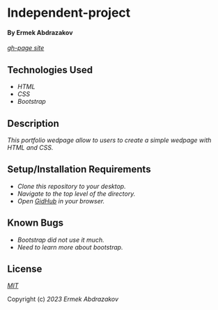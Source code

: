<h1>Independent-project</h1>

<h4>By Ermek Abdrazakov</h4>


_[gh-page site](https://eabdrazakov.github.io/Independent-project2/)_

## Technologies Used

* _HTML_
* _CSS_
* _Bootstrap_

## Description

_This portfolio wedpage allow to users to create a simple wedpage with HTML and CSS._

## Setup/Installation Requirements

* _Clone this repository to your desktop._
* _Navigate to the top level of the directory._
* _Open [GidHub](https://github.com/Eabdrazakov/Independent-project2) in your browser._

## Known Bugs

* _Bootstrap did not use it much._
* _Need to learn more about bootstrap._

## License

_[MIT](https://en.wikipedia.org/wiki/MIT_License)_

Copyright (c) _2023_ _Ermek Abdrazakov_
